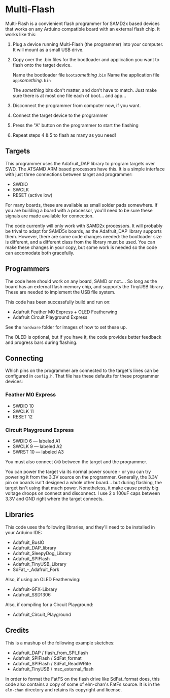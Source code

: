 # Multi-Flash

Multi-Flash is a convienient flash programmer for SAMD2x based
devices that works on any Arduino compatible board with an external flash
chip. It works like this:

1. Plug a device running Multi-Flash (the programmer) into your computer.
   It will mount as a small USB drive.

2. Copy over the .bin files for the bootloader and application you want to
   flash onto the target device.

   Name the bootloader file  `boot`_something_`.bin`
   Name the application file `app`_something_`.bin`

   The _something_ bits don't matter, and don't have to match. Just make sure
   there is at most one file each of boot... and app...

3. Disconnect the programmer from computer now, if you want.

4. Connect the target device to the programmer

5. Press the "A" button on the programmer to start the flashing

5. Repeat steps 4 & 5 to flash as many as you need!

## Targets

This programmer uses the Adafruit_DAP library to program targets over SWD. The
ATSAMD ARM based processors have this. It is a simple interface with just three
connections between target and programmer:

* SWDIO
* SWCLK
* RESET (active low)

For many boards, these are available as small solder pads somewhere. If you
are building a board with a processor, you'll need to be sure these signals are
made available for connection.

The code currently will only work with SAMD2x processors. It will probably be
trival to adapt for SAMD5x boards, as the Adafruit_DAP library supports them.
However, there are some code changes needed: the bootloader size is different,
and a different class from the library must be used. You can make these
changes in your copy, but some work is needed so the code can accomodate both
gracefully.

## Programmers

The code here should work on any board, SAMD or not.... So long as the board
has an external flash memory chip, and supports the TinyUSB library. These are
needed to implement the USB file system.

This code has been successfully build and run on:

* Adafruit Feather M0 Express + OLED Featherwing
* Adafruit Circuit Playground Express

See the `hardware` folder for images of how to set these up.

The OLED is optional, but if you have it, the code provides better feedback
and progress bars during flashing.

## Connecting

Which pins on the programmer are connected to the target's lines can be
configured in `config.h`. That file has these defaults for these programmer
devices:

### Feather M0 Express
* SWDIO 10
* SWCLK 11
* RESET 12

### Circuit Playground Express
* SWDIO 6    — labeled A1
* SWCLK 9    — labeled A2
* SWRST 10   — labeled A3

You must also connect `GND` between the target and the programmer.

You can power the target via its normal power source - or you can try powering
it from the 3.3V source on the programmer. Generally, the 3.3V pin on
boards isn't designed a whole other board... but during flashing, the target
isn't using that much power. Nonetheless, it make cause pretty big voltage
droops on connect and disconnect. I use 2 x 100uF caps between 3.3V and GND
right where the target connects.

## Libraries

This code uses the following libraries, and they'll need to be installed
in your Arduino IDE:

* Adafruit_BusIO
* Adafruit_DAP_library
* Adafruit_SleepyDog_Library
* Adafruit_SPIFlash
* Adafruit_TinyUSB_Library
* SdFat_-\_Adafruit_Fork

Also, if using an OLED Featherwing:

* Adafruit-GFX-Library
* Adafruit_SSD1306

Also, if compiling for a Circuit Playground:

* Adafruit_Circuit_Playground


## Credits

This is a mashup of the following example sketches:

* Adafruit_DAP / flash_from_SPI_flash
* Adafruit_SPIFlash / SdFat_format
* Adafruit_SPIFlash / SdFat_ReadWRite
* Adafruit_TinyUSB / msc_external_flash

In order to format the FatFS on the flash drive like SdFat_format does, this
code also contains a copy of some of elm-chan's FatFs source. It is in the
`elm-chan` directory and retains its copyright and license.


